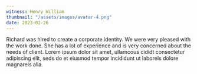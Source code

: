 ```yaml
---
witness: Henry William
thumbnail: "/assets/images/avatar-4.png"
date: 2023-02-26
---
```

Richard was hired to create a corporate identity. We were very pleased with the work done. She has a
lot of experience
and is very concerned about the needs of client. Lorem ipsum dolor sit amet, ullamcous cididt
consectetur adipiscing
elit, seds do et eiusmod tempor incididunt ut laborels dolore magnarels alia.